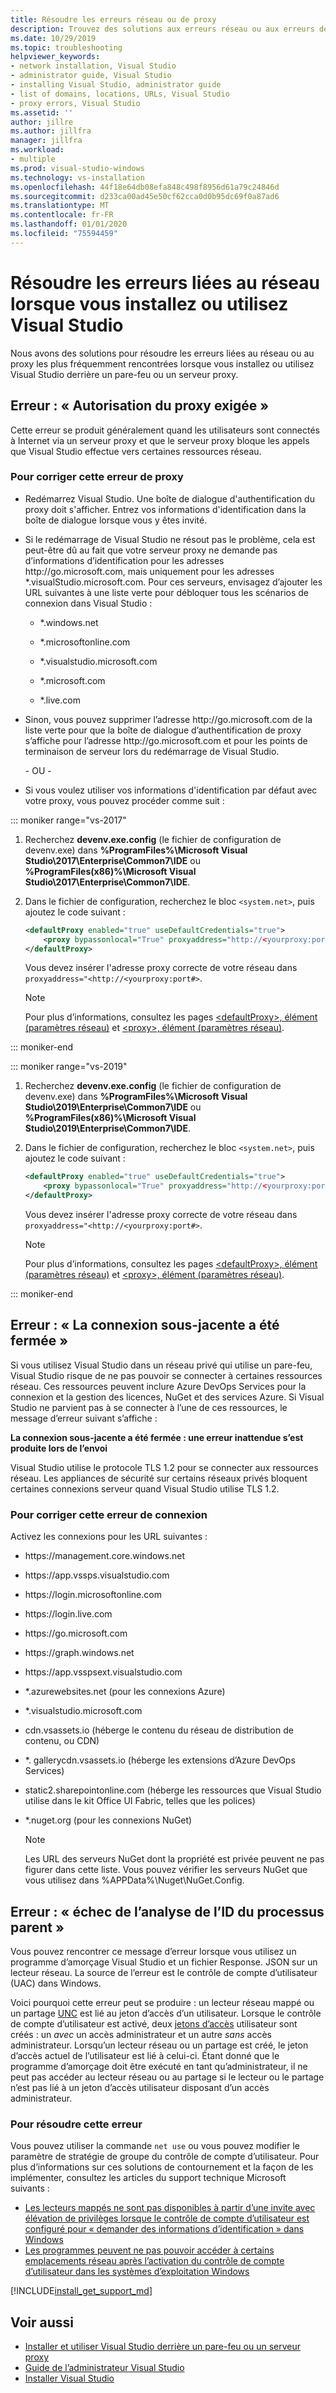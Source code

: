 ```yaml
---
title: Résoudre les erreurs réseau ou de proxy
description: Trouvez des solutions aux erreurs réseau ou aux erreurs de proxy que vous pouvez rencontrer quand vous installez ou utilisez Visual Studio derrière un pare-feu ou un serveur proxy.
ms.date: 10/29/2019
ms.topic: troubleshooting
helpviewer_keywords:
- network installation, Visual Studio
- administrator guide, Visual Studio
- installing Visual Studio, administrator guide
- list of domains, locations, URLs, Visual Studio
- proxy errors, Visual Studio
ms.assetid: ''
author: jillre
ms.author: jillfra
manager: jillfra
ms.workload:
- multiple
ms.prod: visual-studio-windows
ms.technology: vs-installation
ms.openlocfilehash: 44f18e64db08efa848c498f8956d61a79c24846d
ms.sourcegitcommit: d233ca00ad45e50cf62cca0d0b95dc69f0a87ad6
ms.translationtype: MT
ms.contentlocale: fr-FR
ms.lasthandoff: 01/01/2020
ms.locfileid: "75594459"
---
```

# <a name="troubleshoot-network-related-errors-when-you-install-or-use-visual-studio"></a>Résoudre les erreurs liées au réseau lorsque vous installez ou utilisez Visual Studio

Nous avons des solutions pour résoudre les erreurs liées au réseau ou au proxy les plus fréquemment rencontrées lorsque vous installez ou utilisez Visual Studio derrière un pare-feu ou un serveur proxy.

## <a name="error-proxy-authorization-required"></a>Erreur : « Autorisation du proxy exigée »

Cette erreur se produit généralement quand les utilisateurs sont connectés à Internet via un serveur proxy et que le serveur proxy bloque les appels que Visual Studio effectue vers certaines ressources réseau.

### <a name="to-fix-this-proxy-error"></a>Pour corriger cette erreur de proxy

- Redémarrez Visual Studio. Une boîte de dialogue d'authentification du proxy doit s'afficher. Entrez vos informations d'identification dans la boîte de dialogue lorsque vous y êtes invité.

- Si le redémarrage de Visual Studio ne résout pas le problème, cela est peut-être dû au fait que votre serveur proxy ne demande pas d’informations d’identification pour les adresses http:&#47;&#47;go.microsoft.com, mais uniquement pour les adresses &#42;.visualStudio.microsoft.com. Pour ces serveurs, envisagez d’ajouter les URL suivantes à une liste verte pour débloquer tous les scénarios de connexion dans Visual Studio :

  - &#42;.windows.net

  - &#42;.microsoftonline.com

  - &#42;.visualstudio.microsoft.com

  - &#42;.microsoft.com

  - &#42;.live.com

- Sinon, vous pouvez supprimer l’adresse http:&#47;&#47;go.microsoft.com de la liste verte pour que la boîte de dialogue d’authentification de proxy s’affiche pour l’adresse http:&#47;&#47;go.microsoft.com et pour les points de terminaison de serveur lors du redémarrage de Visual Studio.

  - OU -

- Si vous voulez utiliser vos informations d'identification par défaut avec votre proxy, vous pouvez procéder comme suit :

::: moniker range="vs-2017"

  1. Recherchez **devenv.exe.config** (le fichier de configuration de devenv.exe) dans **%ProgramFiles%\Microsoft Visual Studio\2017\Enterprise\Common7\IDE** ou **%ProgramFiles(x86)%\Microsoft Visual Studio\2017\Enterprise\Common7\IDE**.

  2. Dans le fichier de configuration, recherchez le bloc `<system.net>`, puis ajoutez le code suivant :

      ```xml
      <defaultProxy enabled="true" useDefaultCredentials="true">
          <proxy bypassonlocal="True" proxyaddress="http://<yourproxy:port#>"/>
      </defaultProxy>
      ```

      Vous devez insérer l'adresse proxy correcte de votre réseau dans `proxyaddress="<http://<yourproxy:port#>`.

     > [!NOTE]
     > Pour plus d’informations, consultez les pages [&lt;defaultProxy&gt;, élément (paramètres réseau)](/dotnet/framework/configure-apps/file-schema/network/defaultproxy-element-network-settings/) et [&lt;proxy&gt;, élément (paramètres réseau)](/dotnet/framework/configure-apps/file-schema/network/proxy-element-network-settings).

::: moniker-end

::: moniker range="vs-2019"

  1. Recherchez **devenv.exe.config** (le fichier de configuration de devenv.exe) dans **%ProgramFiles%\Microsoft Visual Studio\2019\Enterprise\Common7\IDE** ou **%ProgramFiles(x86)%\Microsoft Visual Studio\2019\Enterprise\Common7\IDE**.

  2. Dans le fichier de configuration, recherchez le bloc `<system.net>`, puis ajoutez le code suivant :

      ```xml
      <defaultProxy enabled="true" useDefaultCredentials="true">
          <proxy bypassonlocal="True" proxyaddress="http://<yourproxy:port#>"/>
      </defaultProxy>
      ```

      Vous devez insérer l'adresse proxy correcte de votre réseau dans `proxyaddress="<http://<yourproxy:port#>`.

     > [!NOTE]
     > Pour plus d’informations, consultez les pages [&lt;defaultProxy&gt;, élément (paramètres réseau)](/dotnet/framework/configure-apps/file-schema/network/defaultproxy-element-network-settings/) et [&lt;proxy&gt;, élément (paramètres réseau)](/dotnet/framework/configure-apps/file-schema/network/proxy-element-network-settings).

::: moniker-end

## <a name="error-the-underlying-connection-was-closed"></a>Erreur : « La connexion sous-jacente a été fermée »

Si vous utilisez Visual Studio dans un réseau privé qui utilise un pare-feu, Visual Studio risque de ne pas pouvoir se connecter à certaines ressources réseau. Ces ressources peuvent inclure Azure DevOps Services pour la connexion et la gestion des licences, NuGet et des services Azure. Si Visual Studio ne parvient pas à se connecter à l’une de ces ressources, le message d’erreur suivant s’affiche :

  **La connexion sous-jacente a été fermée : une erreur inattendue s’est produite lors de l’envoi**

Visual Studio utilise le protocole TLS 1.2 pour se connecter aux ressources réseau. Les appliances de sécurité sur certains réseaux privés bloquent certaines connexions serveur quand Visual Studio utilise TLS 1.2.

### <a name="to-fix-this-connection-error"></a>Pour corriger cette erreur de connexion

Activez les connexions pour les URL suivantes :

- https:&#47;&#47;management.core.windows.net

- https:&#47;&#47;app.vssps.visualstudio.com

- https:&#47;&#47;login.microsoftonline.com

- https:&#47;&#47;login.live.com

- https:&#47;&#47;go.microsoft.com

- https:&#47;&#47;graph.windows.net

- https:&#47;&#47;app.vsspsext.visualstudio.com

- &#42;.azurewebsites.net (pour les connexions Azure)

- &#42;.visualstudio.microsoft.com

- cdn.vsassets.io (héberge le contenu du réseau de distribution de contenu, ou CDN)

- &#42;. gallerycdn.vsassets.io (héberge les extensions d’Azure DevOps Services)

- static2.sharepointonline.com (héberge les ressources que Visual Studio utilise dans le kit Office UI Fabric, telles que les polices)

- &#42;.nuget.org (pour les connexions NuGet)

  > [!NOTE]
  > Les URL des serveurs NuGet dont la propriété est privée peuvent ne pas figurer dans cette liste. Vous pouvez vérifier les serveurs NuGet que vous utilisez dans %APPData%\Nuget\NuGet.Config.

## <a name="error-failed-to-parse-id-from-parent-process"></a>Erreur : « échec de l’analyse de l’ID du processus parent »

Vous pouvez rencontrer ce message d’erreur lorsque vous utilisez un programme d’amorçage Visual Studio et un fichier Response. JSON sur un lecteur réseau. La source de l’erreur est le contrôle de compte d’utilisateur (UAC) dans Windows.

Voici pourquoi cette erreur peut se produire : un lecteur réseau mappé ou un partage [UNC](/dotnet/standard/io/file-path-formats#unc-paths) est lié au jeton d’accès d’un utilisateur. Lorsque le contrôle de compte d’utilisateur est activé, deux [jetons d’accès](/windows/win32/secauthz/access-tokens) utilisateur sont créés : un *avec* un accès administrateur et un autre *sans* accès administrateur. Lorsqu’un lecteur réseau ou un partage est créé, le jeton d’accès actuel de l’utilisateur est lié à celui-ci. Étant donné que le programme d’amorçage doit être exécuté en tant qu’administrateur, il ne peut pas accéder au lecteur réseau ou au partage si le lecteur ou le partage n’est pas lié à un jeton d’accès utilisateur disposant d’un accès administrateur.

### <a name="to-fix-this-error"></a>Pour résoudre cette erreur

Vous pouvez utiliser la commande `net use` ou vous pouvez modifier le paramètre de stratégie de groupe du contrôle de compte d’utilisateur. Pour plus d’informations sur ces solutions de contournement et la façon de les implémenter, consultez les articles du support technique Microsoft suivants :

* [Les lecteurs mappés ne sont pas disponibles à partir d’une invite avec élévation de privilèges lorsque le contrôle de compte d’utilisateur est configuré pour « demander des informations d’identification » dans Windows](https://support.microsoft.com/help/3035277/mapped-drives-are-not-available-from-an-elevated-prompt-when-uac-is-co)
* [Les programmes peuvent ne pas pouvoir accéder à certains emplacements réseau après l’activation du contrôle de compte d’utilisateur dans les systèmes d’exploitation Windows](https://support.microsoft.com/en-us/help/937624/programs-may-be-unable-to-access-some-network-locations-after-you-turn)

[!INCLUDE[install_get_support_md](includes/install_get_support_md.md)]

## <a name="see-also"></a>Voir aussi

* [Installer et utiliser Visual Studio derrière un pare-feu ou un serveur proxy](install-and-use-visual-studio-behind-a-firewall-or-proxy-server.md)
* [Guide de l’administrateur Visual Studio](visual-studio-administrator-guide.md)
* [Installer Visual Studio](install-visual-studio.md)
